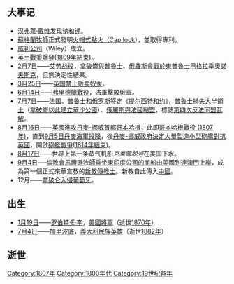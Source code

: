 ## 大事记

  - [汉弗莱·戴维发现](../Page/汉弗里·戴维.md "wikilink")[钠和](../Page/钠.md "wikilink")[钾](../Page/钾.md "wikilink")。
  - [蘇格蘭牧師](../Page/蘇格蘭.md "wikilink")正式發明[火帽式點火（Cap
    lock](https://zh.wikipedia.org/wiki/雷管槍 "wikilink")），並取得專利。
  - [威利公司](https://zh.wikipedia.org/wiki/威利公司 "wikilink")（Wiley）成立。
  - [英土戰爭爆發](../Page/英土戰爭.md "wikilink")([1809年結束](../Page/1809年.md "wikilink"))。
  - [2月7日](../Page/2月7日.md "wikilink")——[艾劳战役](../Page/埃劳战役.md "wikilink")，[拿破崙與](https://zh.wikipedia.org/wiki/拿破崙 "wikilink")[普魯士](../Page/普魯士.md "wikilink")、[俄羅斯會戰於](https://zh.wikipedia.org/wiki/俄羅斯 "wikilink")[東普魯士](../Page/東普魯士.md "wikilink")[巴格拉季奧諾夫斯克](https://zh.wikipedia.org/wiki/巴格拉季奧諾夫斯克 "wikilink")，但無決定性結果。
  - [3月25日](../Page/3月25日.md "wikilink")——[英国禁止贩卖](https://zh.wikipedia.org/wiki/英国 "wikilink")[奴隶](../Page/奴隶制度.md "wikilink")。
  - [6月14日](../Page/6月14日.md "wikilink")——[弗里德蘭戰役](../Page/弗里德蘭戰役.md "wikilink")，法軍擊敗俄軍。
  - [7月7日](https://zh.wikipedia.org/wiki/7月7日 "wikilink")——[法国](https://zh.wikipedia.org/wiki/法国 "wikilink")、[普鲁士和](../Page/普魯士.md "wikilink")[俄罗斯签定](../Page/俄罗斯.md "wikilink")《[提尔西特和约](https://zh.wikipedia.org/wiki/提尔西特和约 "wikilink")》，[普魯士損失大半領土](../Page/普魯士.md "wikilink")（[拿破崙以此建立](https://zh.wikipedia.org/wiki/拿破崙 "wikilink")[華沙公國](../Page/華沙公國.md "wikilink")）、[俄羅斯與](https://zh.wikipedia.org/wiki/俄羅斯 "wikilink")[法國結盟](https://zh.wikipedia.org/wiki/法國 "wikilink")，標誌[第四次反法同盟瓦解](../Page/第四次反法同盟.md "wikilink")。
  - [8月16日](../Page/8月16日.md "wikilink")——[英國進攻](https://zh.wikipedia.org/wiki/英國 "wikilink")[丹麥-挪威首都](../Page/丹麥-挪威.md "wikilink")[哥本哈根](https://zh.wikipedia.org/wiki/哥本哈根 "wikilink")，此即[哥本哈根戰役
    (1807年)](../Page/哥本哈根戰役_\(1807年\).md "wikilink")，直到[9月5日](../Page/9月5日.md "wikilink")[丹麥海軍投降](https://zh.wikipedia.org/wiki/丹麥 "wikilink")，後[丹麥-挪威政府決定大量製造小型砲艦對抗](../Page/丹麥-挪威.md "wikilink")[英國](https://zh.wikipedia.org/wiki/英國 "wikilink")，開啟[砲艦戰爭](../Page/砲艦戰爭.md "wikilink")([1814年結束](../Page/1814年.md "wikilink"))。
  - [8月17日](../Page/8月17日.md "wikilink")——世界上第一条蒸气机船*克莱蒙脱号*在美国下水。
  - [9月4日](../Page/9月4日.md "wikilink")──[倫敦會](https://zh.wikipedia.org/wiki/倫敦會 "wikilink")[馬禮遜牧師乘坐](../Page/马礼逊.md "wikilink")[東印度公司的商船由](https://zh.wikipedia.org/wiki/東印度公司 "wikilink")[美國到達](https://zh.wikipedia.org/wiki/美國 "wikilink")[澳門上岸](../Page/澳門.md "wikilink")，成為第一個正式來華宣教的[新教](../Page/新教.md "wikilink")[傳教士](../Page/传教士.md "wikilink")。新教自此傳入[中國](https://zh.wikipedia.org/wiki/中国 "wikilink")。
  - 12月——[拿破仑入侵](https://zh.wikipedia.org/wiki/拿破仑·波拿巴 "wikilink")[葡萄牙](../Page/葡萄牙.md "wikilink")。

## 出生

  - [1月19日](../Page/1月19日.md "wikilink")——[罗伯特·E·李](https://zh.wikipedia.org/wiki/罗伯特·E·李 "wikilink")，[美國](https://zh.wikipedia.org/wiki/美國 "wikilink")[將軍](https://zh.wikipedia.org/wiki/將軍 "wikilink")（逝世[1870年](https://zh.wikipedia.org/wiki/1870年 "wikilink")）
  - [7月4日](../Page/7月4日.md "wikilink")——[加里波底](https://zh.wikipedia.org/wiki/加里波底 "wikilink")，[義大利民族英雄](https://zh.wikipedia.org/wiki/義大利 "wikilink")（逝世[1882年](../Page/1882年.md "wikilink")）

## 逝世

[Category:1807年](https://zh.wikipedia.org/wiki/Category:1807年 "wikilink")
[Category:1800年代](https://zh.wikipedia.org/wiki/Category:1800年代 "wikilink")
[Category:19世纪各年](https://zh.wikipedia.org/wiki/Category:19世纪各年 "wikilink")